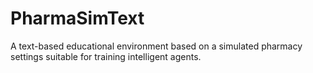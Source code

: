 # PharmaSimText
A text-based educational environment based on a simulated pharmacy settings suitable for training intelligent agents.
